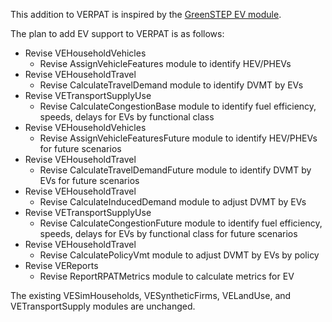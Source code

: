 This addition to VERPAT is inspired by the [GreenSTEP EV module](https://github.com/gregorbj/GreenSTEP/blob/master/Documentation/GreenSTEP-RSPM_Documentation_20151220.docx).

The plan to add EV support to VERPAT is as follows:

  - Revise VEHouseholdVehicles
    - Revise AssignVehicleFeatures module to identify HEV/PHEVs
  - Revise VEHouseholdTravel
    - Revise CalculateTravelDemand module to identify DVMT by EVs
  - Revise VETransportSupplyUse
    - Revise CalculateCongestionBase module to identify fuel efficiency, speeds, delays for EVs by functional class
  - Revise VEHouseholdVehicles
    - Revise AssignVehicleFeaturesFuture module to identify HEV/PHEVs for future scenarios
  - Revise VEHouseholdTravel
    - Revise CalculateTravelDemandFuture module to identify DVMT by EVs for future scenarios
  - Revise VEHouseholdTravel
    - Revise CalculateInducedDemand module to adjust DVMT by EVs
  - Revise VETransportSupplyUse
    - Revise CalculateCongestionFuture module to identify fuel efficiency, speeds, delays for EVs by functional class for future scenarios
  - Revise VEHouseholdTravel
    - Revise CalculatePolicyVmt module to adjust DVMT by EVs by policy
  - Revise VEReports
    - Revise ReportRPATMetrics module to calculate metrics for EV

The existing VESimHouseholds, VESyntheticFirms, VELandUse, and VETransportSupply modules are unchanged.



